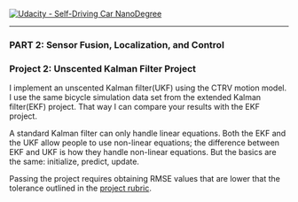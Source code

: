 [![Udacity - Self-Driving Car NanoDegree](https://s3.amazonaws.com/udacity-sdc/github/shield-carnd.svg)](http://www.udacity.com/drive)

---
### PART 2: Sensor Fusion, Localization, and Control
### Project 2:  Unscented Kalman Filter Project

I implement an unscented Kalman filter(UKF) using the CTRV motion model. I use the same bicycle simulation data set from the extended Kalman filter(EKF) project. That way I can compare your results with the EKF project.

A standard Kalman filter can only handle linear equations. Both the EKF and the UKF allow people to use non-linear equations; the difference between EKF and UKF is how they handle non-linear equations. But the basics are the same: initialize, predict, update.


Passing the project requires obtaining RMSE values that are lower that the tolerance outlined in the [project rubric](https://review.udacity.com/#!/rubrics/783/view). 
